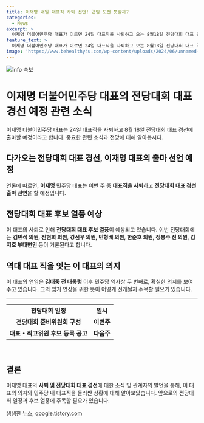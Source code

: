 ```yaml
---
title: 이재명 내일 대표직 사퇴 선언! 연임 도전 뜻할까?
categories:
  - News
excerpt: >
  이재명 더불어민주당 대표가 이르면 24일 대표직을 사퇴하고 오는 8월18일 전당대회 대표 경선 출마를 선언할 예정이다. 언제 사퇴할지 대표의 마음에 달렸으며, 이 대표의 연임을 위해 전당대회 대표 후보로 등록하려면 현 대표에서 물러나야 한다. 이번 전당대회에 나설 최고위원 후보로는 친이재명계가 거론되고 있다. 이 대표의 당 장악력이 강해지면서, 도전자의 윤곽은 아직 잡히지 않고, 연임에 성공하면 김대중 전 대통령 이후 두 번째로 대표직을 연임한 사례가 될 것으로 보인다.
feature_text: >
  이재명 더불어민주당 대표가 이르면 24일 대표직을 사퇴하고 오는 8월18일 전당대회 대표 경선 출마를 선언할 예정이다. 언제 사퇴할지 대표의 마음에 달렸으며, 이 대표의 연임을 위해 전당대회 대표 후보로 등록하려면 현 대표에서 물러나야 한다. 이번 전당대회에 나설 최고위원 후보로는 친이재명계가 거론되고 있다. 이 대표의 당 장악력이 강해지면서, 도전자의 윤곽은 아직 잡히지 않고, 연임에 성공하면 김대중 전 대통령 이후 두 번째로 대표직을 연임한 사례가 될 것으로 보인다.
image: 'https://www.behealthy4u.com/wp-content/uploads/2024/06/unnamed-file.png'
---
```


<p><img src="https://www.behealthy4u.com/wp-content/uploads/2024/06/unnamed-file.png" alt="info 속보" /></p>

<h1 data-ke-size="size32">이재명 더불어민주당 대표의 전당대회 대표 경선 예정 관련 소식</h1>

<p data-ke-size="size16">이재명 더불어민주당 대표는 24일 대표직을 사퇴하고 8월 18일 전당대회 대표 경선에 출마할 예정이라고 합니다. 중요한 관련 소식과 전망에 대해 알아봅시다.</p>

<h2 data-ke-size="size26">다가오는 전당대회 대표 경선, 이재명 대표의 출마 선언 예정</h2>

<p data-ke-size="size16">언론에 따르면, <b>이재명</b> 민주당 대표는 이번 주 중 <b>대표직을 사퇴</b>하고 <b>전당대회 대표 경선 출마 선언</b>을 할 예정입니다. </p>

<h2 data-ke-size="size26">전당대회 대표 후보 열풍 예상</h2>

<p data-ke-size="size16">이 대표의 사퇴로 인해 <b>전당대회 대표 후보 열풍</b>이 예상되고 있습니다. 이번 전당대회에는 <b>김민석 의원, 전현희 의원, 강선우 의원, 민형배 의원, 한준호 의원, 정봉주 전 의원, 김지호 부대변인</b> 등이 거론된다고 합니다.</p>

<h2 data-ke-size="size26">역대 대표 직을 잇는 이 대표의 의지</h2>

<p data-ke-size="size16">이 대표의 연임은 <b>김대중 전 대통령</b> 이후 민주당 역사상 두 번째로, 확실한 의지를 보여주고 있습니다. 그의 임기 연장을 위한 뜻이 어떻게 전개될지 주목할 필요가 있습니다.</p>

<hr data-ke-size="size16">

<table>
    <tbody>
        <tr>
            <td style="text-align: center; height: 17px;"><b>전당대회 일정</b></td>
            <td style="text-align: center; height: 17px;"><b>일시</b></td>
        </tr>
        <tr>
            <td style="text-align: center; height: 17px;"><b>전당대회 준비위원회 구성</b></td>
            <td style="text-align: center; height: 17px;"><b>이번주</b></td>
        </tr>
        <tr>
            <td style="text-align: center; height: 17px;"><b>대표・최고위원 후보 등록 공고</b></td>
            <td style="text-align: center; height: 17px;"><b>다음주</b></td>
        </tr>
    </tbody>
</table>

<p data-ke-size="size16">&nbsp;</p>

<h2 data-ke-size="size26">결론</h2>

<p data-ke-size="size16">이재명 대표의 <b>사퇴 및 전당대회 대표 경선</b>에 대한 소식 및 관계자의 발언을 통해, 이 대표의 의지와 민주당 내 대표직을 둘러싼 상황에 대해 알아보았습니다. 앞으로의 전당대회 일정과 후보 열풍에 주목할 필요가 있습니다.</p>
생생한 뉴스, <a href="https://qoogle.tistory.com" rel="dofollow">qoogle.tistory.com</a>


